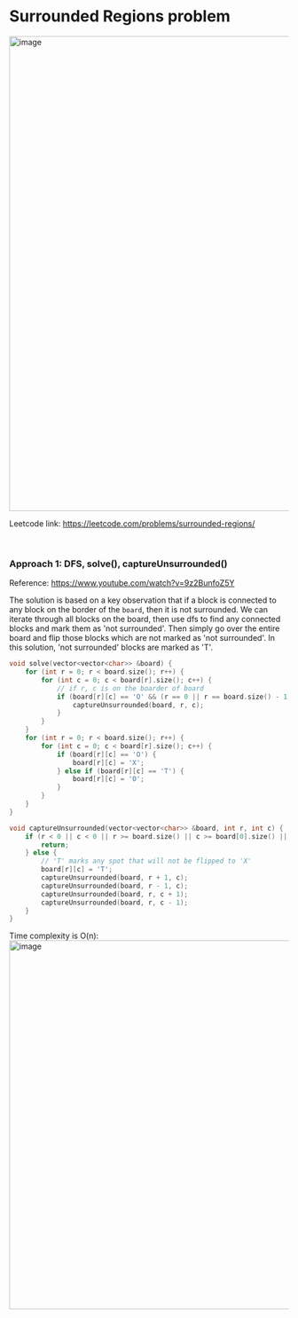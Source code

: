 # Surrounded Regions problem
<img width="856" alt="image" src="https://user-images.githubusercontent.com/25105806/161416881-ae3e1867-fabc-4ae0-ac94-ebeed2832a87.png">

Leetcode link: https://leetcode.com/problems/surrounded-regions/

<br/>

### Approach 1: DFS, solve(), captureUnsurrounded()

Reference: https://www.youtube.com/watch?v=9z2BunfoZ5Y

The solution is based on a key observation that if a block is connected to any block on the border of the `board`, then it is not surrounded. We can iterate through all blocks on the board, then use dfs to find any connected blocks and mark them as 'not surrounded'. Then simply go over the entire board and flip those blocks which are not marked as 'not surrounded'. In this solution, 'not surrounded' blocks are marked as 'T'.

```cpp
void solve(vector<vector<char>> &board) {
    for (int r = 0; r < board.size(); r++) {
        for (int c = 0; c < board[r].size(); c++) {
            // if r, c is on the boarder of board
            if (board[r][c] == 'O' && (r == 0 || r == board.size() - 1 || c == 0 or c == board[r].size() - 1)) {
                captureUnsurrounded(board, r, c);
            }
        }
    }
    for (int r = 0; r < board.size(); r++) {
        for (int c = 0; c < board[r].size(); c++) {
            if (board[r][c] == 'O') {
                board[r][c] = 'X';
            } else if (board[r][c] == 'T') {
                board[r][c] = 'O';
            }
        }
    }
}

void captureUnsurrounded(vector<vector<char>> &board, int r, int c) {
    if (r < 0 || c < 0 || r >= board.size() || c >= board[0].size() || board[r][c] != 'O') {
        return;
    } else {
        // 'T' marks any spot that will not be flipped to 'X'
        board[r][c] = 'T';
        captureUnsurrounded(board, r + 1, c);
        captureUnsurrounded(board, r - 1, c);
        captureUnsurrounded(board, r, c + 1);
        captureUnsurrounded(board, r, c - 1);
    }
}
```

Time complexity is O(n):\
<img width="665" alt="image" src="https://user-images.githubusercontent.com/25105806/161417174-087ebd67-8aa7-4fd1-90db-ed554d029658.png">

